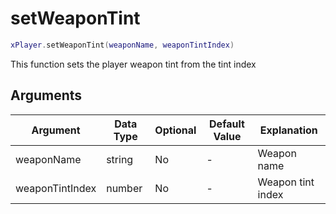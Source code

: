 # setWeaponTint

```lua
xPlayer.setWeaponTint(weaponName, weaponTintIndex)
```

This function sets the player weapon tint from the tint index

## Arguments

| Argument        | Data Type | Optional | Default Value | Explanation       |
|-----------------|-----------|----------|---------------|-------------------|
| weaponName      | string    | No       | -             | Weapon name       |
| weaponTintIndex | number    | No       | -             | Weapon tint index |
